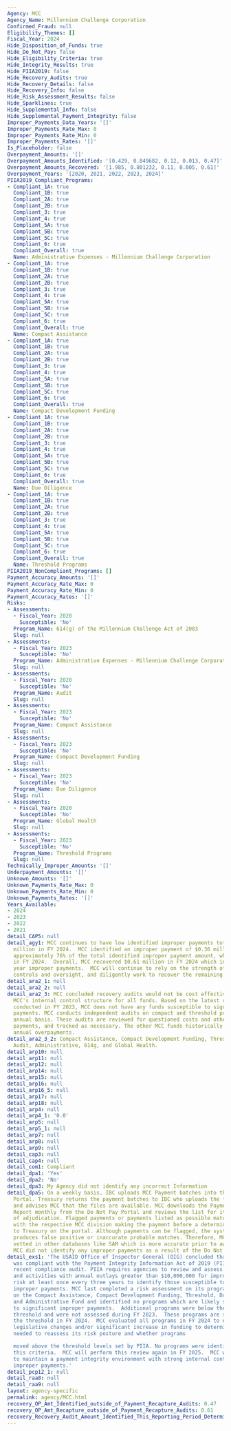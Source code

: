 ```yaml
---
Agency: MCC
Agency_Name: Millennium Challenge Corporation
Confirmed_Fraud: null
Eligibility_Themes: []
Fiscal_Year: 2024
Hide_Disposition_of_Funds: true
Hide_Do_Not_Pay: false
Hide_Eligibility_Criteria: true
Hide_Integrity_Results: true
Hide_PIIA2019: false
Hide_Recovery_Audits: true
Hide_Recovery_Details: false
Hide_Recovery_Info: false
Hide_Risk_Assessment_Results: false
Hide_Sparklines: true
Hide_Supplemental_Info: false
Hide_Supplemental_Payment_Integrity: false
Improper_Payments_Data_Years: '[]'
Improper_Payments_Rate_Max: 0
Improper_Payments_Rate_Min: 0
Improper_Payments_Rates: '[]'
Is_Placeholder: false
Overpayment_Amounts: '[]'
Overpayment_Amounts_Identified: '[0.429, 0.849682, 0.12, 0.013, 0.47]'
Overpayment_Amounts_Recovered: '[1.985, 0.801232, 0.11, 0.005, 0.61]'
Overpayment_Years: '[2020, 2021, 2022, 2023, 2024]'
PIIA2019_Compliant_Programs:
- Compliant_1A: true
  Compliant_1B: true
  Compliant_2A: true
  Compliant_2B: true
  Compliant_3: true
  Compliant_4: true
  Compliant_5A: true
  Compliant_5B: true
  Compliant_5C: true
  Compliant_6: true
  Compliant_Overall: true
  Name: Administrative Expenses - Millennium Challenge Corporation
- Compliant_1A: true
  Compliant_1B: true
  Compliant_2A: true
  Compliant_2B: true
  Compliant_3: true
  Compliant_4: true
  Compliant_5A: true
  Compliant_5B: true
  Compliant_5C: true
  Compliant_6: true
  Compliant_Overall: true
  Name: Compact Assistance
- Compliant_1A: true
  Compliant_1B: true
  Compliant_2A: true
  Compliant_2B: true
  Compliant_3: true
  Compliant_4: true
  Compliant_5A: true
  Compliant_5B: true
  Compliant_5C: true
  Compliant_6: true
  Compliant_Overall: true
  Name: Compact Development Funding
- Compliant_1A: true
  Compliant_1B: true
  Compliant_2A: true
  Compliant_2B: true
  Compliant_3: true
  Compliant_4: true
  Compliant_5A: true
  Compliant_5B: true
  Compliant_5C: true
  Compliant_6: true
  Compliant_Overall: true
  Name: Due Diligence
- Compliant_1A: true
  Compliant_1B: true
  Compliant_2A: true
  Compliant_2B: true
  Compliant_3: true
  Compliant_4: true
  Compliant_5A: true
  Compliant_5B: true
  Compliant_5C: true
  Compliant_6: true
  Compliant_Overall: true
  Name: Threshold Programs
PIIA2019_NonCompliant_Programs: []
Payment_Accuracy_Amounts: '[]'
Payment_Accuracy_Rate_Max: 0
Payment_Accuracy_Rate_Min: 0
Payment_Accuracy_Rates: '[]'
Risks:
- Assessments:
  - Fiscal_Year: 2020
    Susceptible: 'No'
  Program_Name: 614(g) of the Millennium Challenge Act of 2003
  Slug: null
- Assessments:
  - Fiscal_Year: 2023
    Susceptible: 'No'
  Program_Name: Administrative Expenses - Millennium Challenge Corporation
  Slug: null
- Assessments:
  - Fiscal_Year: 2020
    Susceptible: 'No'
  Program_Name: Audit
  Slug: null
- Assessments:
  - Fiscal_Year: 2023
    Susceptible: 'No'
  Program_Name: Compact Assistance
  Slug: null
- Assessments:
  - Fiscal_Year: 2023
    Susceptible: 'No'
  Program_Name: Compact Development Funding
  Slug: null
- Assessments:
  - Fiscal_Year: 2023
    Susceptible: 'No'
  Program_Name: Due Diligence
  Slug: null
- Assessments:
  - Fiscal_Year: 2020
    Susceptible: 'No'
  Program_Name: Global Health
  Slug: null
- Assessments:
  - Fiscal_Year: 2023
    Susceptible: 'No'
  Program_Name: Threshold Programs
  Slug: null
Technically_Improper_Amounts: '[]'
Underpayment_Amounts: '[]'
Unknown_Amounts: '[]'
Unknown_Payments_Rate_Max: 0
Unknown_Payments_Rate_Min: 0
Unknown_Payments_Rates: '[]'
Years_Available:
- 2024
- 2023
- 2022
- 2021
detail_CAP5: null
detail_agy1: MCC continues to have low identified improper payments totaling $0.47
  million in FY 2024.  MCC identified an improper payment of $0.36 million, comprising
  approximately 76% of the total identified improper payment amount, which was recovered
  in FY 2024.  Overall, MCC recovered $0.61 million in FY 2024 which included prior
  year improper payments.  MCC will continue to rely on the strength of MCC's internal
  controls and oversight, and diligently work to recover the remaining funds.
detail_ara2_1: null
detail_ara2_2: null
detail_ara2_3: MCC concluded recovery audits would not be cost effective and benefit
  MCC's internal control structure for all funds. Based on the latest risk assessments
  conducted in FY 2023, MCC does not have any funds susceptible to significant improper
  payments. MCC conducts independent audits on compact and threshold programs on an
  annual basis. These audits are reviewed for questioned costs and other improper
  payments, and tracked as necessary. The other MCC funds historically have very low
  annual overpayments.
detail_ara2_3_2: Compact Assistance, Compact Development Funding, Threshold, Due Diligence,
  Audit, Administrative, 614g, and Global Health.
detail_arp10: null
detail_arp11: null
detail_arp12: null
detail_arp14: null
detail_arp15: null
detail_arp16: null
detail_arp16_5: null
detail_arp17: null
detail_arp18: null
detail_arp4: null
detail_arp4_1: '0.0'
detail_arp5: null
detail_arp5_1: null
detail_arp7: null
detail_arp8: null
detail_arp9: null
detail_cap3: null
detail_cap4: null
detail_com1: Compliant
detail_dpa1: 'Yes'
detail_dpa2: 'No'
detail_dpa3: My Agency did not identify any incorrect Information
detail_dpa5: On a weekly basis, IBC uploads MCC Payment batches into the Do Not Pay
  Portal. Treasury returns the payment batches to IBC who uploads the files in Oracle
  and advises MCC that the files are available. MCC downloads the Payment Activity
  Report monthly from the Do Not Pay Portal and reviews the list for items in need
  of adjudication. Flagged payments or payments listed as possible matches are reviewed
  with the respective MCC division making the payment before a determination is reported
  to Treasury on the portal. Although payments can be flagged, the system often either
  produces false positive or inaccurate probable matches. Therefore, MCC vendors are
  vetted in other databases like SAM which is more accurate prior to award and payments.
  MCC did not identify any improper payments as a result of the Do Not Pay Initiative.
detail_exs1: 'The USAID Office of Inspector General (OIG) concluded that the agency
  was compliant with the Payment Integrity Information Act of 2019 (PIIA) in the most
  recent compliance audit. PIIA requires agencies to review and assess all programs
  and activities with annual outlays greater than $10,000,000 for improper payment
  risk at least once every three years to identify those susceptible to significant
  improper payments. MCC last completed a risk assessment on its programs in FY 2023
  on the Compact Assistance, Compact Development Funding, Threshold, Due Diligence,
  and Administrative Fund and identified no programs which are likely susceptible
  to significant improper payments.  Additional programs were below the $10 million
  threshold and were not assessed during FY 2023.  These programs are still under
  the threshold in FY 2024.  MCC evaluated all programs in FY 2024 to ensure no significant
  legislative changes and/or significant increase in funding to determine if the agency
  needed to reassess its risk posture and whether programs

  moved above the threshold levels set by PIIA. No programs were identified meeting
  this criteria.  MCC will perform this review again in FY 2025.  MCC will continue
  to maintain a payment integrity environment with strong internal controls and low
  improper payments.'
detail_pcp12_1: null
detail_raa8: null
detail_raa9: null
layout: agency-specific
permalink: agency/MCC.html
recovery_OP_Amt_Identified_outside_of_Payment_Recapture_Audits: 0.47
recovery_OP_Amt_Recapture_outside_of_Payment_Recapture_Audits: 0.61
recovery_Recovery_Audit_Amount_Identified_This_Reporting_Period_Determined_Not_Collectable_Rate: 0.0
---
```

